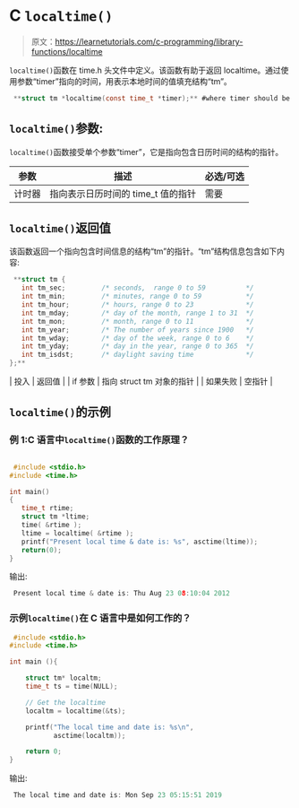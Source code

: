 # C `localtime()`

> 原文：<https://learnetutorials.com/c-programming/library-functions/localtime>

`localtime()`函数在 time.h 头文件中定义。该函数有助于返回 localtime。通过使用参数“timer”指向的时间，用表示本地时间的值填充结构“tm”。

```c
 **struct tm *localtime(const time_t *timer);** #where timer should be a pointer 

```

## `localtime()`参数:

`localtime()`函数接受单个参数“timer”，它是指向包含日历时间的结构的指针。

| ****参数**** | ****描述**** | ****必选/可选**** |
| --- | --- | --- |
| 计时器 | 指向表示日历时间的 time_t 值的指针 | 需要 |

## `localtime()`返回值

该函数返回一个指向包含时间信息的结构“tm”的指针。“tm”结构信息包含如下内容:

```c
 **struct tm {
   int tm_sec;         /* seconds,  range 0 to 59          */
   int tm_min;         /* minutes, range 0 to 59           */
   int tm_hour;        /* hours, range 0 to 23             */
   int tm_mday;        /* day of the month, range 1 to 31  */
   int tm_mon;         /* month, range 0 to 11             */
   int tm_year;        /* The number of years since 1900   */
   int tm_wday;        /* day of the week, range 0 to 6    */
   int tm_yday;        /* day in the year, range 0 to 365  */
   int tm_isdst;       /* daylight saving time             */
};** 
```

| 投入 | 返回值 |
| if 参数 | 指向 struct tm 对象的指针 |
| 如果失败 | 空指针 |

## `localtime()`的示例

### 例 1:C 语言中`localtime()`函数的工作原理？

```c

 #include <stdio.h>
#include <time.h>

int main()
{
   time_t rtime;
   struct tm *ltime;
   time( &rtime );
   ltime = localtime( &rtime );
   printf("Present local time & date is: %s", asctime(ltime));
   return(0);
} 

```

输出:

```c
 Present local time & date is: Thu Aug 23 08:10:04 2012 
```

### 示例`localtime()`在 C 语言中是如何工作的？

```c
 #include <stdio.h>
#include <time.h>

int main (){

    struct tm* localtm;
    time_t ts = time(NULL);

    // Get the localtime
    localtm = localtime(&ts);

    printf("The local time and date is: %s\n",
           asctime(localtm));

    return 0;
} 

```

输出:

```c
 The local time and date is: Mon Sep 23 05:15:51 2019 
```